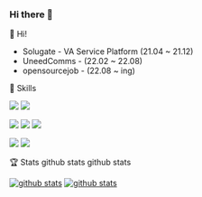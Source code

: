  ### Hi there 👋   
            
<!--  
**jaeyeun95/jaeyeun95** is a ✨ _special_ ✨ repository because its `README.md` (this file) appears on your GitHub profile  
Here are some ideas to get you started:          
- 🔭 I’m currently working on ...    
- 🌱 I’m currently learning ...
- 👯 I’m looking to collaborate on ... 
- 🤔 I’m looking for help with ... 
- 💬 Ask me about ...
- 📫 How to reach me: ...
- 😄 Pronouns: ...
- ⚡ Fun fact: ...   
-->
 
👋  Hi!
   
* Solugate - VA Service Platform (21.04 ~ 21.12) <!-- virtual agent -->
* UneedComms -  (22.02 ~ 22.08)  
* opensourcejob - (22.08 ~ ing)


💪 Skills 
<p>
  <img src="https://img.shields.io/badge/JavaScript-F7DF1E?style=flat-square&logo=JavaScript&logoColor=black"/>
  <img src="https://img.shields.io/badge/Java-007396?style=flat-square&logo=Java&logoColor=white"/>
</p>
<p>
  <img src="https://img.shields.io/badge/Vue.js-4FC08D?style=flat-square&logo=Vue.js&logoColor=white"/>
  <img src="https://img.shields.io/badge/Spring-6DB33F?style=flat-square&logo=Spring&logoColor=fff"/>
  <img src="https://img.shields.io/badge/SpringBoot-6DB33F?style=flat-square&logo=Spring&logoColor=fff"/>
</p>
<p>
  <img src="https://img.shields.io/badge/Gitlab-FCA121?style=flat-square&logo=Gitlab&logoColor=fff"/>
  <img src="https://img.shields.io/badge/Github-181717?style=flat-square&logo=Github&logoColor=fff"/>
</p>

    



🏆 Stats
github stats github stats

[![github stats](https://github-readme-stats.vercel.app/api?username=jaeyeun95&count_private=true&show_icons=true&hide_border=true&bg_color=00000000&title_color=ff9999&icon_color=ffe062&text_color=bebebe)](https://github.com/jaeyeun95)
[![github stats](https://github-readme-stats.vercel.app/api/top-langs?username=jaeyeun95&count_private=true&show_icons=true&hide_border=true&bg_color=00000000&title_color=ff9999&icon_color=ffe062&text_color=bebebe)](https://github.com/jaeyeun95)
